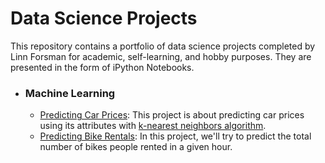 # Data Science Projects

This repository contains a portfolio of data science projects completed by Linn Forsman for academic, self-learning, and hobby purposes. They are presented in the form of iPython Notebooks.


- ### Machine Learning
    - [Predicting Car Prices](https://github.com/linnforsman/dq-projects/tree/main/Predicting%20Car%20Prices): This project is about predicting car prices using its attributes with [k-nearest neighbors algorithm](https://en.wikipedia.org/wiki/K-nearest_neighbors_algorithm).
    - [Predicting Bike Rentals](https://github.com/linnforsman/dq-projects/tree/main/Predicting%20Bike%20Rentals): In this project, we'll try to predict the total number of bikes people rented in a given hour.